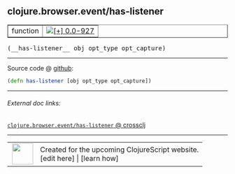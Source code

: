 ## clojure.browser.event/has-listener



 <table border="1">
<tr>
<td>function</td>
<td><a href="https://github.com/cljsinfo/cljs-api-docs/tree/0.0-927"><img valign="middle" alt="[+] 0.0-927" title="Added in 0.0-927" src="https://img.shields.io/badge/+-0.0--927-lightgrey.svg"></a> </td>
</tr>
</table>


 <samp>
(__has-listener__ obj opt_type opt_capture)<br>
</samp>

---







Source code @ [github](https://github.com/clojure/clojurescript/blob/r1236/src/cljs/clojure/browser/event.cljs#L94):

```clj
(defn has-listener [obj opt_type opt_capture])
```

<!--
Repo - tag - source tree - lines:

 <pre>
clojurescript @ r1236
└── src
    └── cljs
        └── clojure
            └── browser
                └── <ins>[event.cljs:94](https://github.com/clojure/clojurescript/blob/r1236/src/cljs/clojure/browser/event.cljs#L94)</ins>
</pre>

-->

---



###### External doc links:

[`clojure.browser.event/has-listener` @ crossclj](http://crossclj.info/fun/clojure.browser.event.cljs/has-listener.html)<br>

---

 <table>
<tr><td>
<img valign="middle" align="right" width="48px" src="http://i.imgur.com/Hi20huC.png">
</td><td>
Created for the upcoming ClojureScript website.<br>
[edit here] | [learn how]
</td></tr></table>

[edit here]:https://github.com/cljsinfo/cljs-api-docs/blob/master/cljsdoc/clojure.browser.event/has-listener.cljsdoc
[learn how]:https://github.com/cljsinfo/cljs-api-docs/wiki/cljsdoc-files

<!--

This information was too distracting to show to readers, but I'll leave it
commented here since it is helpful to:

- pretty-print the data used to generate this document
- and show how to retrieve that data



The API data for this symbol:

```clj
{:ns "clojure.browser.event",
 :name "has-listener",
 :type "function",
 :signature ["[obj opt_type opt_capture]"],
 :source {:code "(defn has-listener [obj opt_type opt_capture])",
          :title "Source code",
          :repo "clojurescript",
          :tag "r1236",
          :filename "src/cljs/clojure/browser/event.cljs",
          :lines [94]},
 :full-name "clojure.browser.event/has-listener",
 :full-name-encode "clojure.browser.event/has-listener",
 :history [["+" "0.0-927"]]}

```

Retrieve the API data for this symbol:

```clj
;; from Clojure REPL
(require '[clojure.edn :as edn])
(-> (slurp "https://raw.githubusercontent.com/cljsinfo/cljs-api-docs/catalog/cljs-api.edn")
    (edn/read-string)
    (get-in [:symbols "clojure.browser.event/has-listener"]))
```

-->
